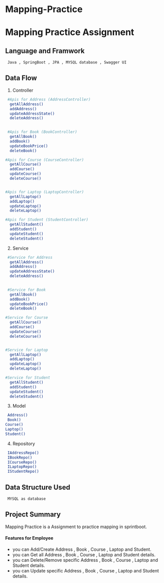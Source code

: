 # Mapping-Practice
# Mapping Practice Assignment

## Language and Framwork 

```bash
 Java , SpringBoot , JPA , MYSQL database , Swagger UI
```

## Data Flow

 1. Controller 

```bash
 #Apis for Address (AddressController)
  getAllAddress()
  addAddress()
  updateAddressState()
  deleteAddress()
  

 #Apis for Book (BookController)
  getAllBook()
  addBook()
  updateBookPrice()
  deleteBook()

#Apis for Course (CourseController)
  getAllCourse()
  addCourse()
  updateCourse()
  deleteCourse()


#Apis for Laptop (LaptopController)
  getAllLaptop()
  addLaptop()
  updateLaptop()
  deleteLaptop()

#Apis for Student (StudentController)
  getAllStudent()
  addStudent()
  updateStudent()
  deleteStudent()

```
2. Service 

```bash
 #Service for Address 
  getAllAddress()
  addAddress()
  updateAddressState()
  deleteAddress()
  

 #Service for Book 
  getAllBook()
  addBook()
  updateBookPrice()
  deleteBook()

#Service for Course 
  getAllCourse()
  addCourse()
  updateCourse()
  deleteCourse()


#Service for Laptop 
  getAllLaptop()
  addLaptop()
  updateLaptop()
  deleteLaptop()

#Service for Student 
  getAllStudent()
  addStudent()
  updateStudent()
  deleteStudent()

```

3. Model

```bash
 Address()
 Book()
Course()
Laptop()
Student()
```
4. Repository

```bash
 IAddressRepo()
 IBookRepo()
 ICourseRepo()
 ILaptopRepo()
 IStudentRepo()
```

## Data Structure Used

```bash
 MYSQL as database
```

## Project Summary

Mapping Practice is a Assignment to practice mapping in sprintboot.
 
  #### Features for Employee

- you can Add/Create Address , Book , Course , Laptop and Student.
- you can Get all Address , Book , Course , Laptop and Student details.
- you can Delete/Remove specific Address , Book , Course , Laptop and Student details.
- you can Update specific Address , Book , Course , Laptop and Student details.


  

